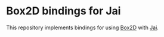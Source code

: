 # Box2D bindings for Jai

This repository implements bindings for using [Box2D](https://box2d.org/) with [Jai](https://youtu.be/TH9VCN6UkyQ).
